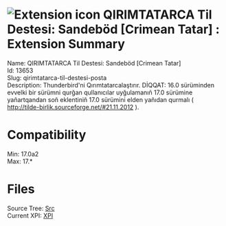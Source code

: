 # ![Extension icon](https://addons.thunderbird.net/static/img/addon-icons/default-64.png) QIRIMTATARCA Til Destesi: Sandeböd [Crimean Tatar] : Extension Summary

Name: QIRIMTATARCA Til Destesi: Sandeböd [Crimean Tatar]  
Id: 13653  
Slug: qirimtatarca-til-destesi-posta  
Description: Thunderbird'ni Qırımtatarcalaştırır.
DİQQAT: 16.0 sürüminden evvelki bir sürümni qurğan qullanıcılar uyğulamanıñ 17.0 sürümine yañartqandan soñ eklentiniñ 17.0 sürümini elden yañıdan qurmalı ( <a rel="nofollow" href="https://outgoing.prod.mozaws.net/v1/368cbe3ed4b269179fcf7a966e455015d70b021e2ac48c20b67404eda9fbb0c6/http%3A//tilde-birlik.sourceforge.net/%2321.11.2012">http://tilde-birlik.sourceforge.net/#21.11.2012</a> ).
  

# Compatibility
Min: 17.0a2  
Max: 17.*  

# Files

Source Tree: [Src](C:/Dev/Thunderbird/ThunderKdB/xall/xOther/13653-qirimtatarca-til-destesi-posta/src)  
Current XPI: [XPI](C:/Dev/Thunderbird/ThunderKdB/xall/xOther/13653-qirimtatarca-til-destesi-posta/xpi)  



